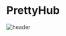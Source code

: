 # PrettyHub
![header](https://capsule-render.vercel.app/api?text=Hello%World!&fontSize=40&desc=Desc&descSize=30)
